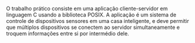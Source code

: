 O trabalho prático consiste em uma aplicação cliente-servidor em linguagem C usando a biblioteca POSIX. A aplicação é um sistema de controle de dispositivos sensores em uma casa inteligente, e deve permitir que múltiplos dispositivos se conectem ao servidor simultaneamente e troquem informações entre si por intermédio dele. 

